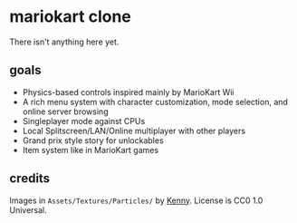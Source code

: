 # mariokart clone
There isn't anything here yet.

## goals
- Physics-based controls inspired mainly by MarioKart Wii
- A rich menu system with character customization, mode selection, and online server browsing
- Singleplayer mode against CPUs
- Local Splitscreen/LAN/Online multiplayer with other players
- Grand prix style story for unlockables
- Item system like in MarioKart games

## credits
Images in `Assets/Textures/Particles/` by [Kenny](https://www.kenney.nl/). License is CC0 1.0 Universal.